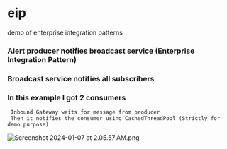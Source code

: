 # eip
demo of enterprise integration patterns 

### Alert producer notifies broadcast service (Enterprise Integration Pattern)
### Broadcast service notifies all subscribers 
### In this example I got 2 consumers

```
 Inbound Gateway waits for message from producer
 Then it notifies the consumer using CachedThreadPool (Strictly for demo purpose)

```

![Screenshot 2024-01-07 at 2.05.57 AM.png](..%2F..%2FDesktop%2FScreenshot%202024-01-07%20at%202.05.57%E2%80%AFAM.png)
